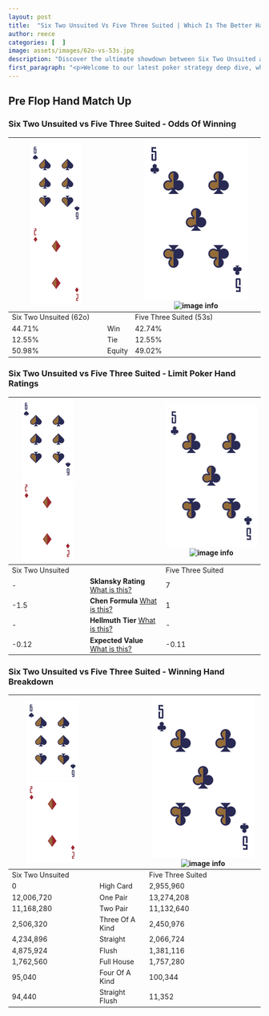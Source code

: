```yaml
---
layout: post
title:  "Six Two Unsuited Vs Five Three Suited | Which Is The Better Hand In Poker? A Complete Guide"
author: reece
categories: [  ]
image: assets/images/62o-vs-53s.jpg
description: "Discover the ultimate showdown between Six Two Unsuited and Five Three Suited in poker! Uncover the odds, strategies, and scenarios where one hand triumphs over the other. Get ready to up your poker game with this thrilling analysis."
first_paragraph: "<p>Welcome to our latest poker strategy deep dive, where we're pitting two distinct hands against each other in a high-stakes showdown: Six Two Unsuited vs Five Three Suited.</p><p>In the dynamic world of poker, every decision counts, and knowing which hand holds the upper hand is key to your success at the table.</p><p>In this article, we'll dissect these two hands, explore the scenarios where one dominates the other, and equip you with the knowledge to make strategic choices that can tip the odds in your favor.</p><p>Get ready to unravel the intriguing dynamics of these poker hands and elevate your game to new heights.</p>"
---
```




[comment]: # (sp0)

## Pre Flop Hand Match Up

<div class="table hand-ratings" markdown="1"> 



### Six Two Unsuited vs Five Three Suited - Odds Of Winning


    
| ![image info](assets/images/hand1/6.png) ![image info](assets/images/hand1/2o.png) |  | ![image info](assets/images/hand2/5.png) ![image info](assets/images/hand2/3s.png) |
| -------- | -------- | -------- |
| Six Two Unsuited (62o) |  | Five Three Suited (53s) |
| 44.71% | Win | 42.74% |
| 12.55% | Tie | 12.55% |
| 50.98% | Equity | 49.02% |




[comment]: # (sp1)



### Six Two Unsuited vs Five Three Suited - Limit Poker Hand Ratings


    
| ![image info](assets/images/hand1/6.png) ![image info](assets/images/hand1/2o.png) |  | ![image info](assets/images/hand2/5.png) ![image info](assets/images/hand2/3s.png) |
| -------- | -------- | -------- |
| Six Two Unsuited |  | Five Three Suited |
| - | **Sklansky Rating** [What is this?](/sklansky-rating-explained) | 7 |
| -1.5 | **Chen Formula** [What is this?](/chen-formula-explained) | 1 |
| - | **Hellmuth Tier** [What is this?](/Hellmuth-tier-explained) | - |
| -0.12 | **Expected Value** [What is this?](/expected-value-explained) | -0.11 |




[comment]: # (sp2)



### Six Two Unsuited vs Five Three Suited - Winning Hand Breakdown


    
| ![image info](assets/images/hand1/6.png) ![image info](assets/images/hand1/2o.png) |  | ![image info](assets/images/hand2/5.png) ![image info](assets/images/hand2/3s.png) |
| -------- | -------- | -------- |
| Six Two Unsuited |  | Five Three Suited |
| 0 | High Card | 2,955,960 |
| 12,006,720 | One Pair | 13,274,208 |
| 11,168,280 | Two Pair | 11,132,640 |
| 2,506,320 | Three Of A Kind | 2,450,976 |
| 4,234,896 | Straight | 2,066,724 |
| 4,875,924 | Flush | 1,381,116 |
| 1,762,560 | Full House | 1,757,280 |
| 95,040 | Four Of A Kind | 100,344 |
| 94,440 | Straight Flush | 11,352 |




[comment]: # (sp3)



</div>

[comment]: # (sp4)



[comment]: # (sp5)

